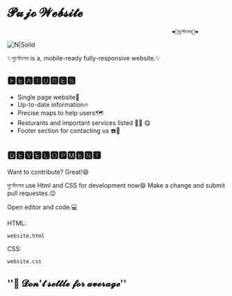# 𝓟𝓾𝓳𝓸 𝓦𝓮𝓫𝓼𝓲𝓽𝓮
                                                         ❤️🌟দুর্গোৎসব🌟❤️

![N|Solid](https://images.pexels.com/photos/5965280/pexels-photo-5965280.jpeg?cs=srgb&dl=pexels-subhrarup-banerjee-5965280.jpg&fm=jpg)

 ✨দুর্গোৎসব is a, mobile-ready fully-responsive website.✨



## 🅵🅴🅰🆃🆄🆁🅴🆂

- Single page website💯
- Up-to-date information🔥
- Precise maps to help users🗺️
- Resturants and important services listed 🍛🥘 😋
- Footer section for contacting us  ☎️🤙




## 🅳🅴🆅🅴🅻🅾🅿🅼🅴🅽🆃

Want to contribute? Great!😄

দুর্গোৎসব use Html and CSS for development now😄
Make a change and submit pull requestes.😉

Open editor and code.💻

HTML:

```sh
website,html
```

CSS:

```sh
website.css
```



## ''🌠 𝓓𝓸𝓷'𝓽 𝓼𝓮𝓽𝓽𝓵𝓮 𝓯𝓸𝓻 𝓪𝓿𝓮𝓻𝓪𝓰𝓮''







